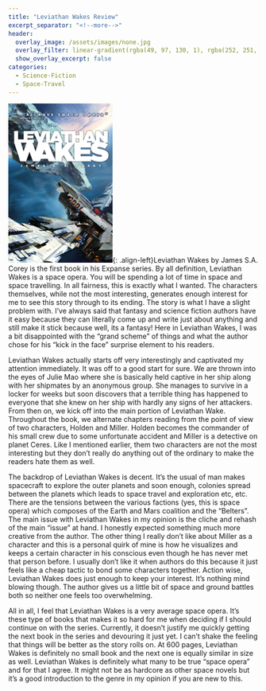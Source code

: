 ```yaml
---
title: "Leviathan Wakes Review"
excerpt_separator: "<!--more-->"
header:
  overlay_image: /assets/images/none.jpg
  overlay_filter: linear-gradient(rgba(49, 97, 130, 1), rgba(252, 251, 238, 1))
  show_overlay_excerpt: false
categories:
  - Science-Fiction
  - Space-Travel
---
```

![leviathan-wakes-cover](/assets/images/leviathan-wakes.jpg){: .align-left}Leviathan Wakes by James S.A. Corey is the first book in his Expanse series. By all definition, Leviathan Wakes is a space opera. You will be spending a lot of time in space and space travelling. In all fairness, this is exactly what I wanted. The characters themselves, while not the most interesting, generates enough interest for me to see this story through to its ending. The story is what I have a slight problem with. I’ve always said that fantasy and science fiction authors have it easy because they can literally come up and write just about anything and still make it stick because well, its a fantasy! Here in Leviathan Wakes, I was a bit disappointed with the “grand scheme” of things and what the author chose for his “kick in the face” surprise element to his readers.

Leviathan Wakes actually starts off very interestingly and captivated my attention immediately. It was off to a good start for sure. We are thrown into the eyes of Julie Mao where she is basically held captive in her ship along with her shipmates by an anonymous group. She manages to survive in a locker for weeks but soon discovers that a terrible thing has happened to everyone that she knew on her ship with hardly any signs of her attackers. From then on, we kick off into the main portion of Leviathan Wake. Throughout the book, we alternate chapters reading from the point of view of two characters, Holden and Miller. Holden becomes the commander of his small crew due to some unfortunate accident and Miller is a detective on planet Ceres. Like I mentioned earlier, them two characters are not the most interesting but they don’t really do anything out of the ordinary to make the readers hate them as well.

The backdrop of Leviathan Wakes is decent. It’s the usual of man makes spacecraft to explore the outer planets and soon enough, colonies spread between the planets which leads to space travel and exploration etc, etc. There are the tensions between the various factions (yes, this is space opera) which composes of the Earth and Mars coalition and the “Belters”. The main issue with Leviathan Wakes in my opinion is the cliche and rehash of the main “issue” at hand. I honestly expected something much more creative from the author. The other thing I really don’t like about Miller as a character and this is a personal quirk of mine is how he visualizes and keeps a certain character in his conscious even though he has never met that person before. I usually don’t like it when authors do this because it just feels like a cheap tactic to bond some characters together. Action wise, Leviathan Wakes does just enough to keep your interest. It’s nothing mind blowing though. The author gives us a little bit of space and ground battles both so neither one feels too overwhelming.

All in all, I feel that Leviathan Wakes is a very average space opera. It’s these type of books that makes it so hard for me when deciding if I should continue on with the series. Currently, it doesn’t justify me quickly getting the next book in the series and devouring it just yet. I can’t shake the feeling that things will be better as the story rolls on. At 600 pages, Leviathan Wakes is definitely no small book and the next one is equally similar in size as well. Leviathan Wakes is definitely what many to be true “space opera” and for that I agree. It might not be as hardcore as other space novels but it’s a good introduction to the genre in my opinion if you are new to this.